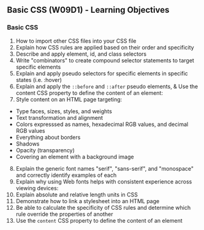 ## Basic CSS (W09D1) - Learning Objectives

### Basic CSS
1. How to import other CSS files into your CSS file
2. Explain how CSS rules are applied based on their order and specificity
3. Describe and apply element, id, and class selectors
4. Write "combinators" to create compound selector statements to target specific elements
5. Explain and apply pseudo selectors for specific elements in specific states (i.e. :hover)
6. Explain and apply the `::before` and `::after` pseudo elements, & Use the content CSS property to define the content of an element:
7. Style content on an HTML page targeting:
  - Type faces, sizes, styles, and weights
  - Text transformation and alignment
  - Colors expresssed as names, hexadecimal RGB values, and decimal RGB values
  - Everything about borders
  - Shadows
  - Opacity (transparency)
  - Covering an element with a background image
8. Explain the generic font names "serif", "sans-serif", and "monospace" and correctly identify examples of each
9. Explain why using Web fonts helps with consistent experience across viewing devices:
10. Explain absolute and relative length units in CSS
11. Demonstrate how to link a stylesheet into an HTML page
12. Be able to calculate the specificity of CSS rules and determine which rule override the properties of another
13. Use the `content` CSS property to define the content of an element
